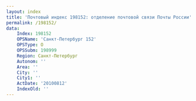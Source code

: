 ```yaml
---
layout: index
title: 'Почтовый индекс 198152: отделение почтовой связи Почты России'
permalink: /198152/
data:
    Index: 198152
    OPSName: 'Санкт-Петербург 152'
    OPSType: О
    OPSSubm: 198999
    Region: Санкт-Петербург
    Autonom: ''
    Area: ''
    City: ''
    City1: ''
    ActDate: '20100812'
    IndexOld: ''
---
```

